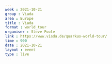 ```yaml
---
week : 2021-10-21
group : Viada
area : Europe
title : Viada
format : world_tour
organiser : Steve Poole
link : https://www.viada.de/quarkus-world-tour/
time : 900
date : 2021-10-21
layout : event
type : live
---
```

